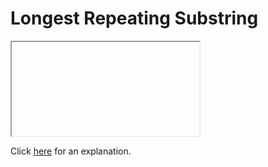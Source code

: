# Longest Repeating Substring 

<iframe></iframe>

Click [here](Explanation.md) for an explanation.

